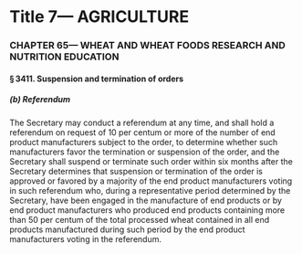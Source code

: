 
# Title 7— AGRICULTURE
### CHAPTER 65— WHEAT AND WHEAT FOODS RESEARCH AND NUTRITION EDUCATION
#### § 3411. Suspension and termination of orders
##### (b) Referendum

The Secretary may conduct a referendum at any time, and shall hold a referendum on request of 10 per centum or more of the number of end product manufacturers subject to the order, to determine whether such manufacturers favor the termination or suspension of the order, and the Secretary shall suspend or terminate such order within six months after the Secretary determines that suspension or termination of the order is approved or favored by a majority of the end product manufacturers voting in such referendum who, during a representative period determined by the Secretary, have been engaged in the manufacture of end products or by end product manufacturers who produced end products containing more than 50 per centum of the total processed wheat contained in all end products manufactured during such period by the end product manufacturers voting in the referendum.
